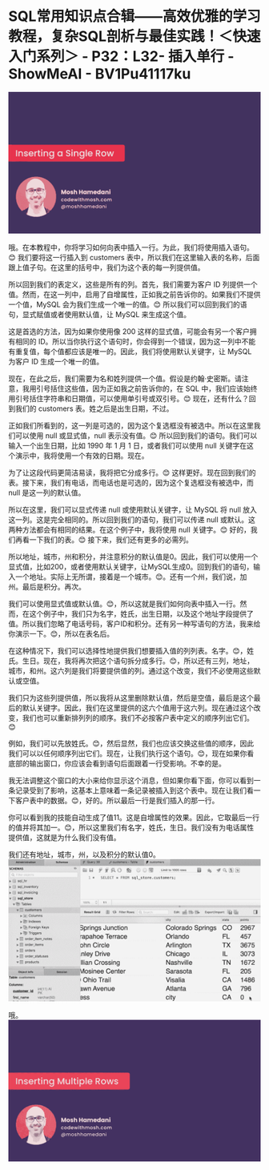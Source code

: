 # SQL常用知识点合辑——高效优雅的学习教程，复杂SQL剖析与最佳实践！＜快速入门系列＞ - P32：L32- 插入单行 - ShowMeAI - BV1Pu41117ku

![](img/89d6aadd09799eb0a2adeb5a6b77e305_0.png)

哦。在本教程中，你将学习如何向表中插入一行。为此，我们将使用插入语句。😊 我们要将这一行插入到 customers 表中，所以我们在这里输入表的名称，后面跟上值子句。在这里的括号中，我们为这个表的每一列提供值。

所以回到我们的表定义，这些是所有的列。首先，我们需要为客户 ID 列提供一个值。然而，在这一列中，启用了自增属性，正如我之前告诉你的。如果我们不提供一个值，MySQL 会为我们生成一个唯一的值。😊 所以我们可以回到我们的语句，显式赋值或者使用默认值，让 MySQL 来生成这个值。

这是首选的方法，因为如果你使用像 200 这样的显式值，可能会有另一个客户拥有相同的 ID。所以当你执行这个语句时，你会得到一个错误，因为这一列中不能有重复值，每个值都应该是唯一的。因此，我们将使用默认关键字，让 MySQL 为客户 ID 生成一个唯一的值。

现在，在此之后，我们需要为名和姓列提供一个值。假设是约翰·史密斯。请注意，我用引号括住这些值，因为正如我之前告诉你的，在 SQL 中，我们应该始终用引号括住字符串和日期值，可以使用单引号或双引号。😊 现在，还有什么？回到我们的 customers 表。姓之后是出生日期，不过。

正如我们所看到的，这一列是可选的，因为这个复选框没有被选中。所以在这里我们可以使用 null 或显式值，null 表示没有值。😊 所以回到我们的语句。我们可以输入一个出生日期，比如 1990 年 1 月 1 日，或者我们可以使用 null 关键字在这个演示中，我将使用一个有效的日期。现在。

为了让这段代码更简洁易读，我将把它分成多行。😊 这样更好。现在回到我们的表。接下来，我们有电话，而电话也是可选的，因为这个复选框没有被选中，而 null 是这一列的默认值。

所以在这里，我们可以显式传递 null 或使用默认关键字，让 MySQL 将 null 放入这一列。这是完全相同的。所以回到我们的语句，我们可以传递 null 或默认。这两种方法都会有相同的结果。在这个例子中，我将使用 null 关键字。😊 好的，我们再看一下我们的表。😊 接下来，我们还有更多的必需列。

所以地址，城市，州和积分，并注意积分的默认值是0。因此，我们可以使用一个显式值，比如200，或者使用默认关键字，让MySQL生成0。回到我们的语句，输入一个地址。实际上无所谓，接着是一个城市。😊。还有一个州，我们说，加州。最后是积分。再次。

我们可以使用显式值或默认值。😊，所以这就是我们如何向表中插入一行。然而，在这个例子中，我们只为名字，姓氏，出生日期，以及这个地址字段提供了值。所以我们忽略了电话号码，客户ID和积分。还有另一种写语句的方法，我来给你演示一下。😊，所以在表名后。

在这种情况下，我们可以选择性地提供我们想要插入值的列列表。名字。😊，姓氏。生日。现在，我将再次把这个语句拆分成多行。😊，所以还有三列，地址，城市，和州。这六列是我们将要提供值的列。通过这个改变，我们不必使用这些默认或空值。

我们只为这些列提供值，所以我将从这里删除默认值，然后是空值，最后是这个最后的默认关键字。因此，我们在这里提供的这六个值用于这六列。现在通过这个改变，我们也可以重新排列列的顺序。我们不必按客户表中定义的顺序列出它们。😊

例如，我们可以先放姓氏。😊，然后显然，我们也应该交换这些值的顺序，因此我们可以以任何顺序列出它们。现在，让我们执行这个语句。😊，现在如果你看底部的输出窗口，你应该会看到语句后面跟着一行受影响。不幸的是。

我无法调整这个窗口的大小来给你显示这个消息，但如果你看下面，你可以看到一条记录受到了影响，这基本上意味着一条记录被插入到这个表中。现在让我们看一下客户表中的数据。😊，好的。所以最后一行是我们插入的那一行。

你可以看到我的技能自动生成了值11。这是自增属性的效果。因此，它取最后一行的值并将其加一。😊，所以这里我们有名字，姓氏，生日。我们没有为电话属性提供值，这就是为什么我们没有值。

我们还有地址，城市，州，以及积分的默认值0。![](img/89d6aadd09799eb0a2adeb5a6b77e305_2.png)

哦。![](img/89d6aadd09799eb0a2adeb5a6b77e305_4.png)
